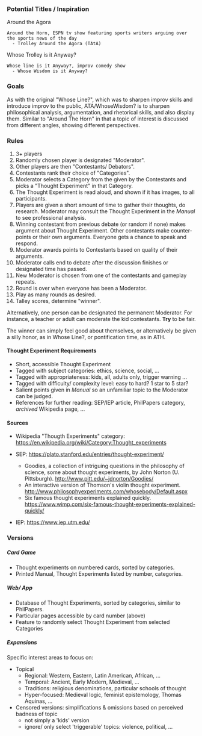 ### Potential Titles / Inspiration

Around the Agora 

    Around the Horn, ESPN tv show featuring sports writers arguing over the sports news of the day 
      - Trolley Around the Agora (TAtA)

Whose Trolley is it Anyway? 

    Whose line is it Anyway?, improv comedy show
      - Whose Wisdom is it Anyway?

### Goals

As with the original "Whose Line?", which was to sharpen improv skills and introduce improv to the public, ATA/WhoseWisdom? is to sharpen philosophical analysis, argumentation, and rhetorical skills, and also display them. Similar to "Around The Horn" in that a topic of interest is discussed from different angles, showing different perspectives.

### Rules

1. 3+ players
2. Randomly chosen player is designated "Moderator".
3. Other players are then "Contestants/ Debators".
4. Contestants rank their choice of "Categories".
5. Moderator selects a Category from the given by the Contestants and picks a "Thought Experiment" in that Category.
6. The Thought Experiment is read aloud, and shown if it has images, to all participants.
7. Players are given a short amount of time to gather their thoughts, do research. Moderator may consult the Thought Experiment in the *Manual* to see professional analysis.
8. Winning contestant from previous debate (or random if none) makes argument about Thought Experiment. Other contestants make counter-points or their own arguments. Everyone gets a chance to speak and respond.
9. Moderator awards points to Contestants based on quality of their arguments.
10. Moderator calls end to debate after the discussion finishes or designated time has passed.
11. New Moderator is chosen from one of the contestants and gameplay repeats.
12. Round is over when everyone has been a Moderator.
13. Play as many rounds as desired.
14. Talley scores, determine "winner".

Alternatively, one person can be designated the permanent Moderator. For instance, a teacher or adult can moderate the kid contestants. __Try__ to be fair.

The winner can simply feel good about themselves, or alternatively be given a silly honor, as in Whose Line?, or pontification time, as in ATH.

#### Thought Experiment Requirements

- Short, accessible Thought Experiment
- Tagged with subject categories: ethics, science, social, ...
- Tagged with appropriateness: kids, all, adults only, trigger warning ...
- Tagged with difficulty/ complexity level: easy to hard? 1 star to 5 star?
- Salient points given in *Manual* so an unfamiliar topic to the Moderator can be judged.
- References for further reading: SEP/IEP article, PhilPapers category, *archived* Wikipedia page, ...

#### Sources

- Wikipedia "Thougth Experiments" category: https://en.wikipedia.org/wiki/Category:Thought_experiments
- SEP: https://plato.stanford.edu/entries/thought-experiment/
  - Goodies, a collection of intriguing questions in the philosophy of science, some about thought experiments, by John Norton (U. Pittsburgh). http://www.pitt.edu/~jdnorton/Goodies/
  - An interactive version of Thomson's violin thought experiment. http://www.philosophyexperiments.com/whosebody/Default.aspx
  - Six famous thought experiments explained quickly. https://www.wimp.com/six-famous-thought-experiments-explained-quickly/

- IEP: https://www.iep.utm.edu/


### Versions

##### Card Game

- Thought experiments on numbered cards, sorted by categories.
- Printed Manual, Thought Experiments listed by number, categories.

##### Web/ App

- Database of Thought Experiments, sorted by categories, similar to PhilPapers.
- Particular pages accessible by card number (above)
- Feature to randomly select Thought Experiment from selected Categories

##### Expansions

Specific interest areas to focus on:

- Topical
  - Regional: Western, Eastern, Latin American, African, ...
  - Temporal: Ancient, Early Modern, Medieval, ...
  - Traditions: religious denominations, particular schools of thought
  - Hyper-focused: Medieval logic, feminist epistemology, Thomas Aquinas, ...
- Censored versions: simplifications & omissions based on perceived badness of topic
  - not simply a 'kids' version
  - ignore/ only select 'triggerable' topics: violence, political, ...
